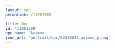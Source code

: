 ```yaml
---
layout: npc
permalink: /11001589

title: Npc
id: '11001589'
npc_name: 'Asimov'
icon_url: 'portrait/npc/02010043_asimov_p.png'
---
```

